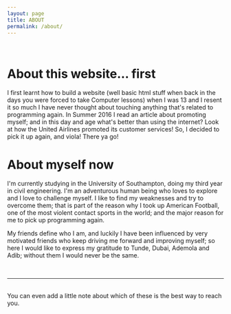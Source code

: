 ```yaml
---
layout: page
title: ABOUT
permalink: /about/
---
```


<br/>
<h1>About this website... first</h1>

I first learnt how to build a website (well basic html stuff when back in the days you were forced to take Computer lessons) when I was 13 and I resent it so much I have never thought about touching anything that's related to programming again. In Summer 2016 I read an article about promoting myself; and in this day and age what's better than using the internet? Look at how the United Airlines promoted its customer services!
So, I decided to pick it up again, and viola! There ya go!

<h1>About myself now </h1>

I'm currently studying in the University of Southampton, doing my third year in civil engineering. I'm an adventurous human being who loves to explore and I love to challenge myself. I like to find my weaknesses and try to overcome them; that is part of the reason why I took up American Football, one of the most violent contact sports in the world; and the major reason for me to pick up programming again. 



My friends define who I am, and luckily I have been influenced by very motivated friends who keep driving me forward and improving myself; so here I would like to express my gratitude to Tunde, Dubai, Ademola and Adib; without them I would never be the same. 


<br/>
<hr/>
<br/>
<span class="contacticon center">
	<a href="mailto:chwong1996@gmail.com"><i class="fa fa-envelope-square"></i></a>
	<a href="https://github.com/chwong1996" target="_blank"><i class="fa fa-github-square"></i></a>
	<a href="https://www.linkedin.com" target="_blank"><i class="fa fa-linkedin-square"></i></a>
	<a href="http://tumblr.com" target="_blank"><i class="fa fa-tumblr-square"></i></a>
	<a href="https://twitter.com" target="_blank"><i class="fa fa-twitter-square"></i></a>
</span>

<div class="col three caption">
	You can even add a little note about which of these is the best way to reach you.
</div>

